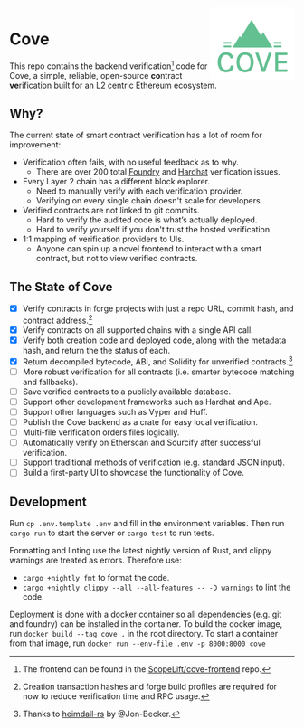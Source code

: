 <img align="right" width="150" src="doc/logo.png">

# Cove

This repo contains the backend verification[^1] code for Cove, a simple, reliable, open-source **co**ntract **ve**rification built for an L2 centric Ethereum ecosystem.

## Why?

The current state of smart contract verification has a lot of room for improvement:

- Verification often fails, with no useful feedback as to why.
  - There are over 200 total [Foundry](https://github.com/foundry-rs/foundry/issues?q=etherscan+verification) and [Hardhat](https://github.com/NomicFoundation/hardhat/issues?q=etherscan+verification) verification issues.
- Every Layer 2 chain has a different block explorer.
  - Need to manually verify with each verification provider.
  - Verifying on every single chain doesn't scale for developers.
- Verified contracts are not linked to git commits.
  - Hard to verify the audited code is what’s actually deployed.
  - Hard to verify yourself if you don't trust the hosted verification.
- 1:1 mapping of verification providers to UIs.
  - Anyone can spin up a novel frontend to interact with a smart contract, but not to view verified contracts.

## The State of Cove

- [x] Verify contracts in forge projects with just a repo URL, commit hash, and contract address.[^2]
- [x] Verify contracts on all supported chains with a single API call.
- [x] Verify both creation code and deployed code, along with the metadata hash, and return the the status of each.
- [x] Return decompiled bytecode, ABI, and Solidity for unverified contracts.[^3]
- [ ] More robust verification for all contracts (i.e. smarter bytecode matching and fallbacks).
- [ ] Save verified contracts to a publicly available database.
- [ ] Support other development frameworks such as Hardhat and Ape.
- [ ] Support other languages such as Vyper and Huff.
- [ ] Publish the Cove backend as a crate for easy local verification.
- [ ] Multi-file verification orders files logically.
- [ ] Automatically verify on Etherscan and Sourcify after successful verification.
- [ ] Support traditional methods of verification (e.g. standard JSON input).
- [ ] Build a first-party UI to showcase the functionality of Cove.

## Development

Run `cp .env.template .env` and fill in the environment variables.
Then run `cargo run` to start the server or `cargo test` to run tests.

Formatting and linting use the latest nightly version of Rust, and clippy warnings are treated as errors.
Therefore use:

- `cargo +nightly fmt` to format the code.
- `cargo +nightly clippy --all --all-features -- -D warnings` to lint the code.

Deployment is done with a docker container so all dependencies (e.g. git and foundry) can be installed in the container.
To build the docker image, run `docker build --tag cove .` in the root directory.
To start a container from that image, run `docker run --env-file .env -p 8000:8000 cove`

[^1]: The frontend can be found in the [ScopeLift/cove-frontend](https://github.com/ScopeLift/cove-frontend) repo.
[^2]: Creation transaction hashes and forge build profiles are required for now to reduce verification time and RPC usage.
[^3]: Thanks to [heimdall-rs](https://github.com/Jon-Becker/heimdall-rs) by @Jon-Becker.
